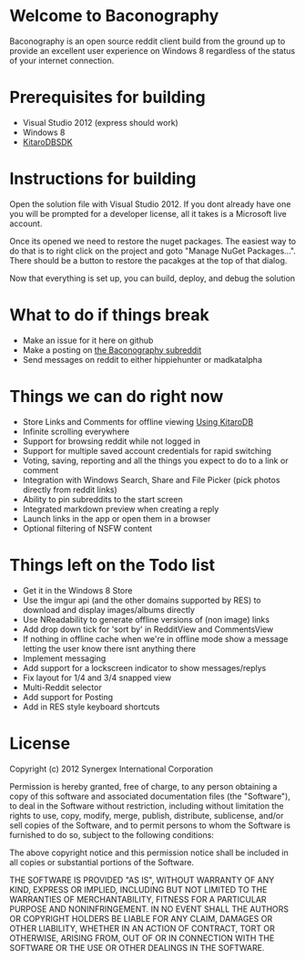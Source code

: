 # Welcome to Baconography
Baconography is an open source reddit client build from the ground up to provide an excellent user experience on Windows 8 regardless of the status of your internet connection.

# Prerequisites for building
*   Visual Studio 2012 (express should work)
*   Windows 8
*   [KitaroDBSDK](http://kitarodb.com/kitarodb-for-winrt/)

# Instructions for building
Open the solution file with Visual Studio 2012. If you dont already have one you will be prompted for a developer license, all it takes is a Microsoft live account.

Once its opened we need to restore the nuget packages. The easiest way to do that is to right click on the project and goto "Manage NuGet Packages...". There should be a button to restore the pacakges at the top of that dialog.

Now that everything is set up, you can build, deploy, and debug the solution

# What to do if things break
*   Make an issue for it here on github
*   Make a posting on [the Baconography subreddit](http://reddit.com/r/baconography)
*   Send messages on reddit to either hippiehunter or madkatalpha

# Things we can do right now
*   Store Links and Comments for offline viewing [Using KitaroDB](http://www.kitarodb.com)
*   Infinite scrolling everywhere
*   Support for browsing reddit while not logged in
*   Support for multiple saved account credentials for rapid switching
*   Voting, saving, reporting and all the things you expect to do to a link or comment
*   Integration with Windows Search, Share and File Picker (pick photos directly from reddit links)
*   Ability to pin subreddits to the start screen
*   Integrated markdown preview when creating a reply
*   Launch links in the app or open them in a browser
*   Optional filtering of NSFW content

# Things left on the Todo list
*   Get it in the Windows 8 Store
*   Use the imgur api (and the other domains supported by RES) to download and display images/albums directly
*   Use NReadability to generate offline versions of (non image) links
*   Add drop down tick for 'sort by' in RedditView and CommentsView
*   If nothing in offline cache when we're in offline mode show a message letting the user know there isnt anything there
*   Implement messaging
*   Add support for a lockscreen indicator to show messages/replys 
*   Fix layout for 1/4 and 3/4 snapped view
*   Multi-Reddit selector
*   Add support for Posting
*   Add in RES style keyboard shortcuts

# License
Copyright (c) 2012 Synergex International Corporation

Permission is hereby granted, free of charge, to any person obtaining a copy of this software and associated documentation files (the "Software"), to deal in  the Software without restriction, including without limitation the rights to use, copy, modify, merge, publish, distribute, sublicense, and/or sell copies of the Software, and to permit persons to whom the Software is furnished to do so, subject to the following conditions:

The above copyright notice and this permission notice shall be included in all copies or substantial portions of the Software.

THE SOFTWARE IS PROVIDED "AS IS", WITHOUT WARRANTY OF ANY KIND, EXPRESS OR IMPLIED, INCLUDING BUT NOT LIMITED TO THE WARRANTIES OF MERCHANTABILITY, FITNESS FOR A PARTICULAR PURPOSE AND NONINFRINGEMENT. IN NO EVENT SHALL THE AUTHORS OR COPYRIGHT HOLDERS BE LIABLE FOR ANY CLAIM, DAMAGES OR OTHER LIABILITY, WHETHER IN AN ACTION OF CONTRACT, TORT OR OTHERWISE, ARISING FROM, OUT OF OR IN CONNECTION WITH THE SOFTWARE OR THE USE OR OTHER DEALINGS IN THE SOFTWARE.